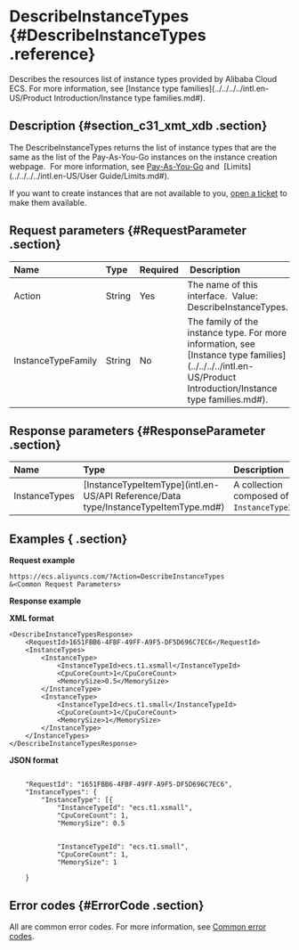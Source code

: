 # DescribeInstanceTypes {#DescribeInstanceTypes .reference}

Describes the resources list of instance types provided by Alibaba Cloud ECS. For more information, see [Instance type families](../../../../intl.en-US/Product Introduction/Instance type families.md#).

## Description {#section_c31_xmt_xdb .section}

The DescribeInstanceTypes returns the list of instance types that are the same as the list of the Pay-As-You-Go instances on the instance creation webpage.  For more information, see [Pay-As-You-Go](../../../../intl.en-US/Pricing/Pay-As-You-Go.md#) and  [Limits](../../../../intl.en-US/User Guide/Limits.md#).

If you want to create instances that are not available to you, [open a ticket](https://workorder-intl.console.aliyun.com/#/ticket/createIndex) to make them available.

## Request parameters {#RequestParameter .section}

|Name|Type|Required| Description|
|:---|:---|:-------|:-----------|
|Action|String|Yes|The name of this interface.  Value: DescribeInstanceTypes.|
|InstanceTypeFamily|String|No|The family of the instance type. For more information, see [Instance type families](../../../../intl.en-US/Product Introduction/Instance type families.md#).|

## Response parameters {#ResponseParameter .section}

|Name|Type|Description|
|:---|:---|:----------|
|InstanceTypes|[InstanceTypeItemType](intl.en-US/API Reference/Data type/InstanceTypeItemType.md#)|A collection composed of `InstanceTypeItemType`.|

## Examples { .section}

**Request example** 

```
https://ecs.aliyuncs.com/?Action=DescribeInstanceTypes
&<Common Request Parameters>
```

**Response example** 

**XML format**

```
<DescribeInstanceTypesResponse>
    <RequestId>1651FBB6-4FBF-49FF-A9F5-DF5D696C7EC6</RequestId>
    <InstanceTypes>
        <InstanceType>
            <InstanceTypeId>ecs.t1.xsmall</InstanceTypeId>
            <CpuCoreCount>1</CpuCoreCount>
            <MemorySize>0.5</MemorySize>
        </InstanceType>
        <InstanceType>
            <InstanceTypeId>ecs.t1.small</InstanceTypeId>
            <CpuCoreCount>1</CpuCoreCount>
            <MemorySize>1</MemorySize>
        </InstanceType>
    </InstanceTypes>
</DescribeInstanceTypesResponse>
```

 **JSON format** 

```

    "RequestId": "1651FBB6-4FBF-49FF-A9F5-DF5D696C7EC6",
    "InstanceTypes": {
        "InstanceType": [{
            "InstanceTypeId": "ecs.t1.xsmall",
            "CpuCoreCount": 1,
            "MemorySize": 0.5
        
        
            "InstanceTypeId": "ecs.t1.small",
            "CpuCoreCount": 1,
            "MemorySize": 1
        
    }

```

## Error codes {#ErrorCode .section}

All are common error codes. For more information, see [Common error codes](https://error-center.alibabacloud.com/status/product/Ecs).

